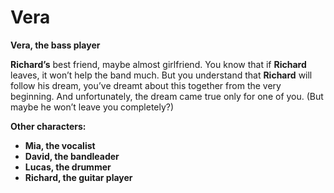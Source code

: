 # Vera

__Vera, the bass player__

__Richard’s__ best friend, maybe almost girlfriend. You know that if __Richard__ leaves, it won’t help the band much. But you understand that __Richard__ will follow his dream, you’ve dreamt about this together from the very beginning. And unfortunately, the dream came true only for one of you. (But maybe he won’t leave you completely?)

<!-- novy sloupec -->

__Other characters:__

- __Mia, the vocalist__
- __David, the bandleader__
- __Lucas, the drummer__
- __Richard, the guitar player__
